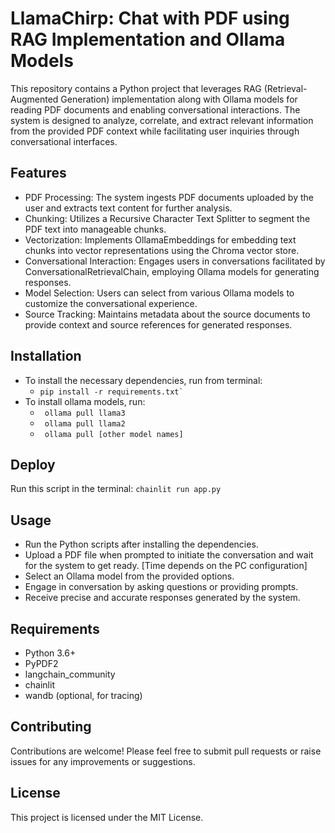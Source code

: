 # LlamaChirp: Chat with PDF using RAG Implementation and Ollama Models
This repository contains a Python project that leverages RAG (Retrieval-Augmented Generation) implementation along with Ollama models for reading PDF documents and enabling conversational interactions. The system is designed to analyze, correlate, and extract relevant information from the provided PDF context while facilitating user inquiries through conversational interfaces.

## Features
- PDF Processing: The system ingests PDF documents uploaded by the user and extracts text content for further analysis.
- Chunking: Utilizes a Recursive Character Text Splitter to segment the PDF text into manageable chunks.
- Vectorization: Implements OllamaEmbeddings for embedding text chunks into vector representations using the Chroma vector store.
- Conversational Interaction: Engages users in conversations facilitated by ConversationalRetrievalChain, employing Ollama models for generating responses.
- Model Selection: Users can select from various Ollama models to customize the conversational experience.
- Source Tracking: Maintains metadata about the source documents to provide context and source references for generated responses.

## Installation
* To install the necessary dependencies, run from terminal:
    - ```pip install -r requirements.txt` ```
* To install ollama models, run:
    - ``` ollama pull llama3``` 
    - ``` ollama pull llama2```
    - ``` ollama pull [other model names]```

## Deploy
Run this script in the terminal:
```chainlit run app.py```

## Usage
- Run the Python scripts after installing the dependencies.
- Upload a PDF file when prompted to initiate the conversation and wait for the system to get ready. [Time depends on the PC configuration]
- Select an Ollama model from the provided options.
- Engage in conversation by asking questions or providing prompts.
- Receive precise and accurate responses generated by the system.

## Requirements
- Python 3.6+
- PyPDF2
- langchain_community
- chainlit
- wandb (optional, for tracing)

## Contributing
Contributions are welcome! Please feel free to submit pull requests or raise issues for any improvements or suggestions.

## License
This project is licensed under the MIT License.